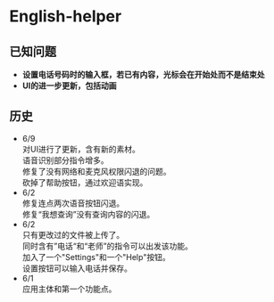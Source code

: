 ﻿# English-helper
## 已知问题
* **设置电话号码时的输入框，若已有内容，光标会在开始处而不是结束处**  
* **UI的进一步更新，包括动画**  
## 历史  
* 6/9  
对UI进行了更新，含有新的素材。  
语音识别部分指令增多。  
修复了没有网络和麦克风权限闪退的问题。  
砍掉了帮助按钮，通过欢迎语实现。  
* 6/2  
修复连点两次语音按钮闪退。  
修复“我想查询”没有查询内容的闪退。  
* 6/2  
只有更改过的文件被上传了。  
同时含有”电话“和“老师”的指令可以出发该功能。  
加入了一个"Settings"和一个"Help"按钮。  
设置按钮可以输入电话并保存。  
* 6/1  
应用主体和第一个功能点。  
